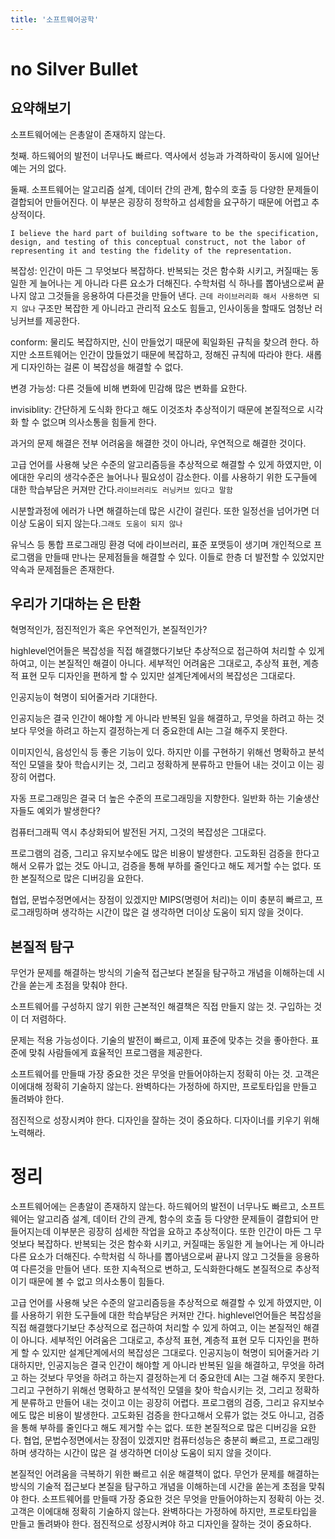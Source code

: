 ```yaml
---
title: '소프트웨어공학'
---
```


# no Silver Bullet

## 요약해보기

소프트웨어에는 은총알이 존재하지 않는다.

첫째. 하드웨어의 발전이 너무나도 빠르다. 역사에서 성능과 가격하락이 동시에 일어난 예는 거의 없다.

둘째. 소프트웨어는 알고리즘 설계, 데이터 간의 관계, 함수의 호출 등 다양한 문제들이 결합되어 만들어진다. 이 부분은 굉장히 정학하고 섬세함을 요구하기 때문에 어렵고 추상적이다.

`I believe the hard part of building software to be the specification, design, and testing of this conceptual construct, not the labor of representing it and testing the fidelity of the representation.`

복잡성: 인간이 마든 그 무엇보다 복잡하다. 반복되는 것은 함수화 시키고, 커질때는 동일한 게 늘어나는 게 아니라 다른 요소가 더해진다. 수학처럼 식 하나를 뽑아냄으로써 끝나지 않고 그것들을 응용하여 다른것을 만들어 낸다. `근데 라이브러리화 해서 사용하면 되지 않나` 구조만 복잡한 게 아니라고 관리적 요소도 힘들고, 인사이동을 할때도 엄청난 러닝커브를 제공한다.

conform: 물리도 복잡하지만, 신이 만들었기 때문에 획일화된 규칙을 찾으려 한다. 하지만 소프트웨어는 인간이 맍들었기 때문에 복잡하고, 정해진 규칙에 따라야 한다. 새롭게 디자인하는 걸론 이 복잡성을 해결할 수 없다.

변경 가능성: 다른 것들에 비해 변화에 민감해 많은 변화를 요한다.

invisiblity: 간단하게 도식화 한다고 해도 이것조차 추상적이기 때문에 본질적으로 시각화 할 수 없으며 의사소통을 힘들게 한다.

과거의 문제 해결은 전부 어려움을 해결한 것이 아니라, 우연적으로 해결한 것이다.

고급 언어를 사용해 낮은 수준의 알고리즘등을 추상적으로 해결할 수 있게 하였지만, 이에대한 우리의 생각수준은 늘어나나 필요성이 감소한다. 이를 사용하기 위한 도구들에 대한 학습부담은 커져만 간다.`라이브러리도 러닝커브 있다고 말함`

시분할과정에 에러가 나면 해결하는데 많은 시간이 걸린다. 또한 일정선을 넘어가면 더이상 도움이 되지 않는다.`그래도 도움이 되지 않나`

유닉스 등 통합 프로그래밍 환경 덕에 라이브러리, 표준 포맷등이 생기며 개인적으로 프로그램을 만들때 만나는 문제점들을 해결할 수 있다. 이들로 한층 더 발전할 수 있었지만 약속과 문제점들은 존재한다.

## 우리가 기대하는 은 탄환

혁명적인가, 점진적인가 혹은 우연적인가, 본질적인가?

highlevel언어들은 복잡성을 직접 해결했다기보단 추상적으로 접근하여 처리할 수 있게 하여고, 이는 본질적인 해결이 아니다. 세부적인 어려움은 그대로고,
추상적 표현, 계층적 표현 모두 디자인을 편하게 할 수 있지만 설계단계에서의 복잡성은 그대로다.

인공지능이 혁명이 되어줄거라 기대한다.

인공지능은 결국 인간이 해야할 게 아니라 반복된 일을 해결하고, 무엇을 하려고 하는 것보다 무엇을 하려고 하는지 결정하는게 더 중요한데 AI는 그걸 해주지 못한다.

이미지인식, 음성인식 등 좋은 기능이 있다. 하지만 이를 구현하기 위해선 명확하고 분석적인 모델을 찾아 학습시키는 것, 그리고 정확하게 분류하고 만들어 내는 것이고 이는 굉장히 어렵다.

자동 프로그래밍은 결국 더 높은 수준의 프로그래밍을 지향한다. 일반화 하는 기술생산자들도 예외가 발생한다?

컴퓨터그래픽 역시 추상화되어 발전된 거지, 그것의 복잡성은 그대로다.

프로그램의 검증, 그리고 유지보수에도 많은 비용이 발생한다. 고도화된 검증을 한다고해서 오류가 없는 것도 아니고, 검증을 통해 부하를 줄인다고 해도 제거할 수는 없다. 또한 본질적으로 많은 디버깅을 요한다.

협업, 문법수정면에서는 장점이 있겠지만 MIPS(명령어 처리)는 이미 충분히 빠르고, 프로그래밍하며 생각하는 시간이 많은 걸 생각하면 더이상 도움이 되지 않을 것이다.

## 본질적 탐구

무언가 문제를 해결하는 방식의 기술적 접근보다 본질을 탐구하고 개념을 이해하는데 시간을 쏟는게 초점을 맞춰야 한다.

소프트웨어를 구성하지 않기 위한 근본적인 해결책은 직접 만들지 않는 것. 구입하는 것이 더 저렴하다.

문제는 적용 가능성이다. 기술의 발전이 빠르고, 이제 표준에 맞추는 것을 좋아한다. 표준에 맞춰 사람들에게 효율적인 프로그램을 제공한다.

소프트웨어를 만들때 가장 중요한 것은 무엇을 만들어야하는지 정확히 아는 것. 고객은 이에대해 정확히 기술하지 않는다. 완벽하다는 가정하에 하지만, 프로토타입을 만들고 돌려봐야 한다.

점진적으로 성장시켜야 한다. 디자인을 잘하는 것이 중요하다. 디자이너를 키우기 위해 노력해라.

# 정리

소프트웨어에는 은총알이 존재하지 않는다. 하드웨어의 발전이 너무나도 빠르고, 소프트웨어는 알고리즘 설계, 데이터 간의 관계, 함수의 호출 등 다양한 문제들이 결합되어 만들어지는데 이부분은 굉장히 섬세한 작업을 요하고 추상적이다. 또한 인간이 마든 그 무엇보다 복잡하다. 반복되는 것은 함수화 시키고, 커질때는 동일한 게 늘어나는 게 아니라 다른 요소가 더해진다. 수학처럼 식 하나를 뽑아냄으로써 끝나지 않고 그것들을 응용하여 다른것을 만들어 낸다. 또한 지속적으로 변하고, 도식화한다해도 본질적으로 추상적이기 때문에 볼 수 없고 의사소통이 힘들다.

고급 언어를 사용해 낮은 수준의 알고리즘등을 추상적으로 해결할 수 있게 하였지만, 이를 사용하기 위한 도구들에 대한 학습부담은 커져만 간다. highlevel언어들은 복잡성을 직접 해결했다기보단 추상적으로 접근하여 처리할 수 있게 하여고, 이는 본질적인 해결이 아니다. 세부적인 어려움은 그대로고, 추상적 표현, 계층적 표현 모두 디자인을 편하게 할 수 있지만 설계단계에서의 복잡성은 그대로다. 인공지능이 혁명이 되어줄거라 기대하지만, 인공지능은 결국 인간이 해야할 게 아니라 반복된 일을 해결하고, 무엇을 하려고 하는 것보다 무엇을 하려고 하는지 결정하는게 더 중요한데 AI는 그걸 해주지 못한다. 그리고 구현하기 위해선 명확하고 분석적인 모델을 찾아 학습시키는 것, 그리고 정확하게 분류하고 만들어 내는 것이고 이는 굉장히 어렵다. 프로그램의 검증, 그리고 유지보수에도 많은 비용이 발생한다. 고도화된 검증을 한다고해서 오류가 없는 것도 아니고, 검증을 통해 부하를 줄인다고 해도 제거할 수는 없다. 또한 본질적으로 많은 디버깅을 요한다. 협업, 문법수정면에서는 장점이 있겠지만 컴퓨터성능은 충분히 빠르고, 프로그래밍하며 생각하는 시간이 많은 걸 생각하면 더이상 도움이 되지 않을 것이다.

본질적인 어려움을 극복하기 위한 빠르고 쉬운 해결책이 없다. 무언가 문제를 해결하는 방식의 기술적 접근보다 본질을 탐구하고 개념을 이해하는데 시간을 쏟는게 초점을 맞춰야 한다. 소프트웨어를 만들때 가장 중요한 것은 무엇을 만들어야하는지 정확히 아는 것. 고객은 이에대해 정확히 기술하지 않는다. 완벽하다는 가정하에 하지만, 프로토타입을 만들고 돌려봐야 한다. 점진적으로 성장시켜야 하고 디자인을 잘하는 것이 중요하다.
